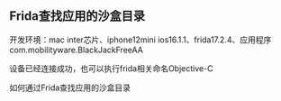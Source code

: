 ## Frida查找应用的沙盒目录

开发环境：mac inter芯片、iphone12mini ios16.1.1、frida17.2.4、应用程序com.mobilityware.BlackJackFreeAA

设备已经连接成功，也可以执行frida相关命名Objective-C

如何通过Frida查找应用的沙盒目录
